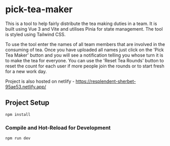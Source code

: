 # pick-tea-maker

This is a tool to help fairly distribute the tea making duties in a team. It is built using Vue 3 and Vite and utilises Pinia for state management. The tool is styled using Tailwind CSS.

To use the tool enter the names of all team members that are involved in the consuming of tea. Once you have uploaded all names just click on the 'Pick Tea Maker' button and you will see a notification telling you whose turn it is to make the tea for everyone. You can use the 'Reset Tea Rounds' button to reset the count for each user if more people join the rounds or to start fresh for a new work day.

Project is also hosted on netlify - https://resplendent-sherbet-95ae53.netlify.app/

## Project Setup

```sh
npm install
```

### Compile and Hot-Reload for Development

```sh
npm run dev
```

